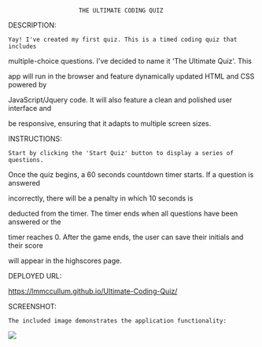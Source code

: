                         THE ULTIMATE CODING QUIZ

DESCRIPTION:

    Yay! I've created my first quiz. This is a timed coding quiz that includes 
    
multiple-choice questions. I've decided to name it 'The Ultimate Quiz'. This   

app will run in the browser and feature dynamically updated HTML and CSS powered by 

JavaScript/Jquery code. It will also feature a clean and polished user interface and 

be responsive, ensuring that it adapts to multiple screen sizes.

INSTRUCTIONS:

    Start by clicking the 'Start Quiz' button to display a series of questions.

Once the quiz begins, a 60 seconds countdown timer starts. If a question is answered 

incorrectly, there will be a penalty in which 10 seconds is 

deducted from the timer. The timer ends when all questions have been answered or the 

timer reaches 0. After the game ends, the user can save their initials and their score 

will appear in the highscores page.

DEPLOYED URL:

https://lmmccullum.github.io/Ultimate-Coding-Quiz/

SCREENSHOT:

    The included image demonstrates the application functionality:

![](images/codingquiz.png)





